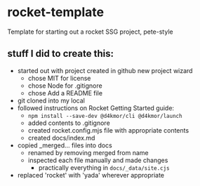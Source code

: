 # rocket-template
Template for starting out a rocket SSG project, pete-style

## stuff I did to create this:

- started out with project created in github new project wizard
  - chose MIT for license
  - chose Node for .gitignore
  - chose Add a README file
- git cloned into my local
- followed instructions on Rocket Getting Started guide:
  - `npm install --save-dev @d4kmor/cli @d4kmor/launch`
  - added contents to .gitignore
  - created rocket.config.mjs file with appropriate contents
  - created docs/index.md
- copied _merged... files into docs
  - renamed by removing merged from name
  - inspected each file manually and made changes
    - practically everything in `docs/_data/site.cjs`
- replaced 'rocket' with 'yada' wherever appropriate